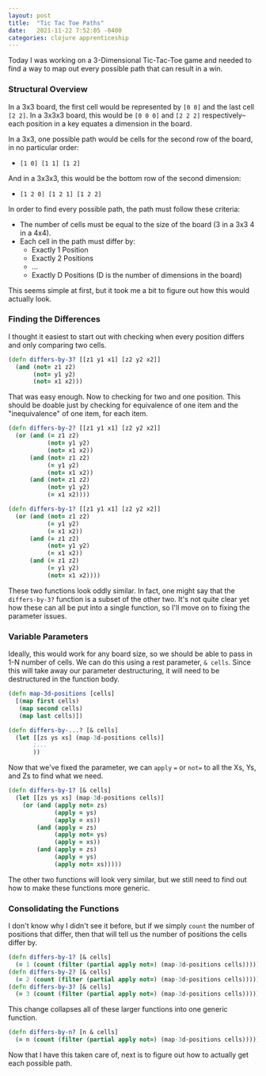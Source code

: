 ```yaml
---
layout: post
title:  "Tic Tac Toe Paths"
date:   2021-11-22 7:52:05 -0400
categories: clojure apprenticeship
---
```


Today I was working on a 3-Dimensional Tic-Tac-Toe game and needed
to find a way to map out every possible path that can result in a win.

### Structural Overview

In a 3x3 board, the first cell would be represented by `[0 0]` and the 
last cell `[2 2]`. In a 3x3x3 board, this would be `[0 0 0]` and `[2 2 2]` 
respectively–each position in a key equates a dimension in the board.

In a 3x3, one possible path would be cells for the second row of the board, 
in no particular order:
- `[1 0] [1 1] [1 2]`

And in a 3x3x3, this would be the bottom row of the second dimension:
- `[1 2 0] [1 2 1] [1 2 2]`

In order to find every possible path, the path must follow these criteria:
- The number of cells must be equal to the size of the board (3 in a 3x3 4 in a 4x4).
- Each cell in the path must differ by:
  - Exactly 1 Position
  - Exactly 2 Positions
  - ...
  - Exactly D Positions (D is the number of dimensions in the board)

This seems simple at first, but it took me a bit to figure out how this 
would actually look.

### Finding the Differences

I thought it easiest to start out with checking when every position differs
and only comparing two cells.

````clojure
(defn differs-by-3? [[z1 y1 x1] [z2 y2 x2]]
  (and (not= z1 z2) 
       (not= y1 y2) 
       (not= x1 x2)))
````

That was easy enough. Now to checking for two and one position. 
This should be doable just by checking for equivalence of one item
and the "inequivalence" of one item, for each item.

````clojure
(defn differs-by-2? [[z1 y1 x1] [z2 y2 x2]]
  (or (and (= z1 z2)
           (not= y1 y2)
           (not= x1 x2))
      (and (not= z1 z2)
           (= y1 y2)
           (not= x1 x2))
      (and (not= z1 z2)
           (not= y1 y2)
           (= x1 x2))))

(defn differs-by-1? [[z1 y1 x1] [z2 y2 x2]]
  (or (and (not= z1 z2)
           (= y1 y2)
           (= x1 x2))
      (and (= z1 z2)
           (not= y1 y2)
           (= x1 x2))
      (and (= z1 z2)
           (= y1 y2)
           (not= x1 x2))))
````

These two functions look oddly similar. In fact, one might say that the
`differs-by-3?` function is a subset of the other two. It's not quite
clear yet how these can all be put into a single function, so I'll move on
to fixing the parameter issues.

### Variable Parameters

Ideally, this would work for any board size, so we should be able to pass 
in 1-N number of cells. We can do this using a rest parameter, `& cells`.
Since this will take away our parameter destructuring, it will need to be 
destructured in the function body.

````clojure
(defn map-3d-positions [cells]
  [(map first cells)
   (map second cells)
   (map last cells)])

(defn differs-by-...? [& cells]
  (let [[zs ys xs] (map-3d-positions cells)]
       ;...
       ))
````

Now that we've fixed the parameter, we can `apply` `=` or `not=` to all
the Xs, Ys, and Zs to find what we need.

````clojure
(defn differs-by-1? [& cells]
  (let [[zs ys xs] (map-3d-positions cells)]
    (or (and (apply not= zs)
             (apply = ys)
             (apply = xs))
        (and (apply = zs)
             (apply not= ys)
             (apply = xs))
        (and (apply = zs)
             (apply = ys)
             (apply not= xs)))))
````

The other two functions will look very similar, but we still need to find
out how to make these functions more generic.

### Consolidating the Functions

I don't know why I didn't see it before, but if we simply `count` the number
of positions that differ, then that will tell us the number of positions
the cells differ by.

````clojure
(defn differs-by-1? [& cells]
  (= 1 (count (filter (partial apply not=) (map-3d-positions cells)))))
(defn differs-by-2? [& cells]
  (= 2 (count (filter (partial apply not=) (map-3d-positions cells)))))
(defn differs-by-3? [& cells]
  (= 3 (count (filter (partial apply not=) (map-3d-positions cells)))))
````

This change collapses all of these larger functions into one generic 
function.

````clojure
(defn differs-by-n? [n & cells]
  (= n (count (filter (partial apply not=) (map-3d-positions cells)))))
````

Now that I have this taken care of, next is to figure out how to actually
get each possible path.
